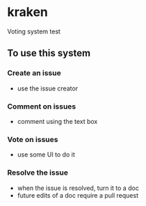 # kraken
Voting system test

## To use this system

### Create an issue
* use the issue creator

### Comment on issues
* comment using the text box

### Vote on issues
* use some UI to do it

### Resolve the issue
* when the issue is resolved, turn it to a doc
* future edits of a doc require a pull request

